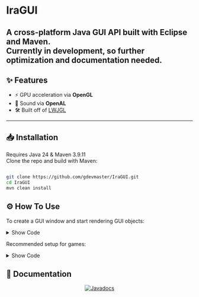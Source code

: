 # IraGUI

A cross-platform **Java GUI API** built with **Eclipse** and **Maven**.  
Currently in development, so further optimization and documentation needed.  
---

## ✨ Features
- ⚡ GPU acceleration via **OpenGL**  
- 🎵 Sound via **OpenAL**  
- 🛠️ Built off of [LWJGL](https://www.lwjgl.org)
---

## 📥 Installation
Requires Java 24 & Maven 3.9.11  
Clone the repo and build with Maven:
```bash

git clone https://github.com/gdevmaster/IraGUI.git
cd IraGUI
mvn clean install

```

## ⚙️ How To Use

To create a GUI window and start rendering GUI objects:

<details>
<summary>Show Code</summary>

```java
import com.iraengine.gui.GUI;
import com.iraengine.gui.GUIObject;

public class GUIApp implements Runnable {

	private boolean running = false;
	private GUI gui;
	
	public GUIApp() {
		this.running=true;
		
		// Create a new GUI window
		gui = new GUI(
            "IraGUI Example",  // Window title
            1920,              // Width
            1001,              // Height
            1920,              // Scaled Width
            1001,              // Scaled Height
            true,              // Resizable
            true,              // Decorated
            false,             // Maximized
            true,              // Exit On Close
            false,             // Redraw Every Frame (tip: true for games, false for GUI)
            true               // Nearest Neighbor Filter
        );
	}

    public static void main(String[] args) {
        GUIApp a = new GUIApp();
        Thread t = new Thread(a);
        t.start();
    }
    
    private void update() {
    	// write code here
    }

	@Override
	public void run() {
		gui.begin();
		gui.getWindow().initSound();
		gui.setBackground(0.15f, 0.15f, 0.15f, 1f);
		
		this.init();
		
		while(running) {
			this.update();
			
			gui.update();
			gui.render();
			try {
				Thread.sleep(1);
			} catch (InterruptedException e) {
				e.printStackTrace();
			}
		}
	}
}
```
</details>

Recommended setup for games:

<details>
<summary>Show Code</summary>

```java
import com.iraengine.gui.GUI;
import com.iraengine.gui.GUIObject;

public class GUIApp implements Runnable {

	private boolean running = false;
	private GUI gui;
	public static final double UPDATE_CAP = 1.0 / 60.0;
	
	public GUIApp() {
		this.running=true;
		
		// Create a new GUI window
		gui = new GUI(
            "IraGUI Example",  // Window title
            1920,              // Width
            1001,              // Height
            1920,              // Scaled Width
            1001,              // Scaled Height
            true,              // Resizable
            true,              // Decorated
            true,              // Maximized
            true,              // Exit On Close
            true,              // Redraw Every Frame (tip: true for games, false for GUI)
            true               // Nearest Neighbor Filter
        );
	}

    public static void main(String[] args) {
        GUIApp a = new GUIApp();
        Thread t = new Thread(a);
        t.start();
    }
    
    private void init() {
    	// write init code here
    }
    
    private void update() {
    	// write code here
    }
    
    private void render() {
    	// render stuff here
    	gui.getWindow().render();
    }

	@Override
	public void run() {
		
		gui.begin();
		gui.getWindow().initSound();
		
		init();
		
		double firstTime = 0;
		double lastTime =  System.nanoTime() / 1000000000.0;
		double passedTime = 0;
		double unprocessedTime = 0;
		double frameTime = 0;
		
		boolean render;
		while(true) {
			render=false;
			firstTime = System.nanoTime() / 1000000000.0;
			passedTime = firstTime - lastTime;
			lastTime = firstTime;
	
			unprocessedTime += passedTime;
			frameTime += passedTime;
			
			while(unprocessedTime >= UPDATE_CAP) {
				unprocessedTime -= UPDATE_CAP;
				
				try {
					this.update();
				} catch (Exception e) {}
				
				render=true;
		
				if(frameTime >= 1.0) {
					frameTime = 0;
				}
			}
			if(render) {
				this.render();
			} else {
				try {
					Thread.sleep(1);
				} catch (InterruptedException e) {}
			}
		}
	}
}
```
</details>

## 📖 Documentation

<p align="center">
  <a href="https://gdevmaster.github.io/IraGUI/apidocs/">
    <img src="https://img.shields.io/badge/Javadocs-Online-blue?style=for-the-badge&logo=readthedocs&logoColor=white" alt="Javadocs">
  </a>
</p>

